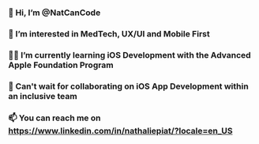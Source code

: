 ### 👋 Hi, I’m @NatCanCode
### 👀 I’m interested in MedTech, UX/UI and Mobile First
### 👩‍💻 I’m currently learning iOS Development with the Advanced Apple Foundation Program
### 🤝 Can't wait for collaborating on iOS App Development within an inclusive team
### 📫 You can reach me on https://www.linkedin.com/in/nathaliepiat/?locale=en_US

<!---
NatCanCode/NatCanCode is a ✨ special ✨ repository because its `README.md` (this file) appears on your GitHub profile.
You can click the Preview link to take a look at your changes.
--->
